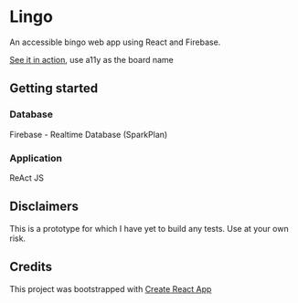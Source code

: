 # Lingo

An accessible bingo web app using React and Firebase.

[See it in action](https://master.d175s416jqap8o.amplifyapp.com/), use a11y as the board name

## Getting started

### Database 

Firebase - Realtime Database (SparkPlan)

### Application

ReAct JS


## Disclaimers

This is a prototype for which I have yet to build any tests. Use at your own risk.

## Credits

This project was bootstrapped with [Create React App](https://github.com/facebook/create-react-app)
